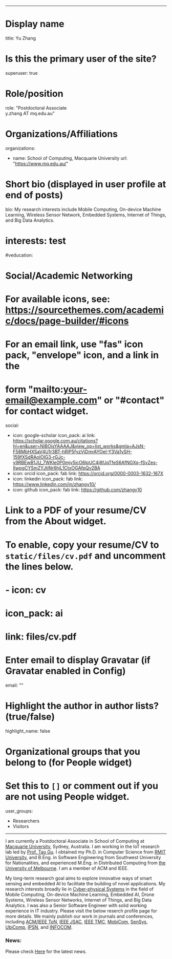 


---
# Display name
title: Yu Zhang

# Is this the primary user of the site?
superuser: true

# Role/position
role: "Postdoctoral Associate <br/> y.zhang AT mq.edu.au"

# Organizations/Affiliations
organizations:
- name: School of Computing, Macquarie University
  url: "https://www.mq.edu.au/"

# Short bio (displayed in user profile at end of posts)
bio: My research interests include Mobile Computing, On-device Machine Learning, Wireless Sensor Network, Embedded Systems, Internet of Things, and Big Data Analytics.

# interests: test


#veducation:


# Social/Academic Networking
# For available icons, see: https://sourcethemes.com/academic/docs/page-builder/#icons
#   For an email link, use "fas" icon pack, "envelope" icon, and a link in the
#   form "mailto:your-email@example.com" or "#contact" for contact widget.



social:
- icon: google-scholar
  icon_pack: ai
  link: https://scholar.google.com.au/citations?hl=en&user=NIBOisYAAAAJ&view_op=list_works&gmla=AJsN-F58MbHXSaV4U1r3BT-hRlP5fyzVjDmrAYOeI-Y3Va1ySH-159fXSdRAoIOlG3-rGJc-y9RBEwB1JU_7WKle0P0mjv5icO6lpUC4j8fJqTfeS6AfNGXq-fSvZes-IIwpgCYSmZYJtiNr6hjL1CtxOGAfpQv2BA
- icon: orcid
  icon_pack: fab
  link: https://orcid.org/0000-0003-1632-167X
- icon: linkedin
  icon_pack: fab
  link: https://www.linkedin.com/in/zhangy10/
- icon: github
  icon_pack: fab
  link: https://github.com/zhangy10
  
  
# Link to a PDF of your resume/CV from the About widget.
# To enable, copy your resume/CV to `static/files/cv.pdf` and uncomment the lines below.
# - icon: cv
#   icon_pack: ai
#   link: files/cv.pdf

# Enter email to display Gravatar (if Gravatar enabled in Config)
email: ""

# Highlight the author in author lists? (true/false)
highlight_name: false

# Organizational groups that you belong to (for People widget)
#   Set this to `[]` or comment out if you are not using People widget.
user_groups:
- Researchers
- Visitors

---


I am currently a Postdoctoral Associate in School of Computing at [Macquarie University](https://www.mq.edu.au/), Sydney, Australia. I am working in the IoT research lab led by [Prof. Tao Gu](https://taogu.site/). I obtained my Ph.D. in Computer Science from [RMIT University](https://www.rmit.edu.au/), and B.Eng. in Software Engineering from Southwest University for Nationalities, and experienced M.Eng. in Distributed Computing from [the University of Melbourne](https://www.unimelb.edu.au/). I am a member of ACM and IEEE.



My long-term research goal aims to explore innovative ways of smart sensing and embedded AI to facilitate the building of novel applications. My research interests broadly lie in [Cyber-physical Systems]() in the field of Mobile Computing, On-device Machine Learning, Embedded AI, Drone Systems, Wireless Sensor Networks, Internet of Things, and Big Data Analytics. I was also a Senior Software Engineer with solid working experience in IT industry. Please visit the below reserch profile page for more details. We mainly publish our work in journals and conferences, including [ACM/IEEE ToN](https://dl.acm.org/journal/ton), [IEEE JSAC](https://ieeexplore.ieee.org/xpl/RecentIssue.jsp?punumber=49), [IEEE TMC](https://www.computer.org/csdl/journal/tm),  [MobiCom](https://www.sigmobile.org/mobicom/2021/), [SenSys](http://sensys.acm.org/2020/), [UbiComp](https://ubicomp.org/ubicomp2020/), [IPSN](https://ipsn.acm.org/2020/), and [INFOCOM](https://infocom2020.ieee-infocom.org/).


### News:
Please check [Here](https://taogu.site/) for the latest news.


<!--### SEE ALSO:-->
<!--[Reserch Profile](https://researchers.mq.edu.au/en/persons/yu-zhang)-->


<!--<meta http-equiv="refresh" content="0;url= https://researchers.mq.edu.au/en/persons/yu-zhang ">-->


<!--Nelson Bighetti is a professor of artificial intelligence at the Stanford AI Lab. His research interests include distributed robotics, mobile computing and programmable matter. He leads the Robotic Neurobiology group, which develops self-reconfiguring robots, systems of self-organizing robots, and mobile sensor networks.-->
<!---->
<!--Lorem ipsum dolor sit amet, consectetur adipiscing elit. Sed neque elit, tristique placerat feugiat ac, facilisis vitae arcu. Proin eget egestas augue. Praesent ut sem nec arcu pellentesque aliquet. Duis dapibus diam vel metus tempus vulputate.-->
